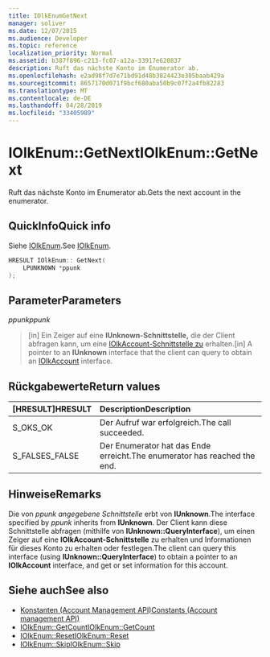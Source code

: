 ```yaml
---
title: IOlkEnumGetNext
manager: soliver
ms.date: 12/07/2015
ms.audience: Developer
ms.topic: reference
localization_priority: Normal
ms.assetid: b387f896-c213-fc07-a12a-33917e620837
description: Ruft das nächste Konto im Enumerator ab.
ms.openlocfilehash: e2ad98f7d7e71bd91d48b3824423e305baab429a
ms.sourcegitcommit: 8657170d071f9bcf680aba50b9c07f2a4fb82283
ms.translationtype: MT
ms.contentlocale: de-DE
ms.lasthandoff: 04/28/2019
ms.locfileid: "33405989"
---
```

# <a name="iolkenumgetnext"></a><span data-ttu-id="9c61d-103">IOlkEnum::GetNext</span><span class="sxs-lookup"><span data-stu-id="9c61d-103">IOlkEnum::GetNext</span></span>

<span data-ttu-id="9c61d-104">Ruft das nächste Konto im Enumerator ab.</span><span class="sxs-lookup"><span data-stu-id="9c61d-104">Gets the next account in the enumerator.</span></span>
  
## <a name="quick-info"></a><span data-ttu-id="9c61d-105">QuickInfo</span><span class="sxs-lookup"><span data-stu-id="9c61d-105">Quick info</span></span>

<span data-ttu-id="9c61d-106">Siehe [IOlkEnum](iolkenum.md).</span><span class="sxs-lookup"><span data-stu-id="9c61d-106">See [IOlkEnum](iolkenum.md).</span></span>
  
```cpp
HRESULT IOlkEnum:: GetNext( 
    LPUNKNOWN *ppunk 
);

```

## <a name="parameters"></a><span data-ttu-id="9c61d-107">Parameter</span><span class="sxs-lookup"><span data-stu-id="9c61d-107">Parameters</span></span>

<span data-ttu-id="9c61d-108">_ppunk_</span><span class="sxs-lookup"><span data-stu-id="9c61d-108">_ppunk_</span></span>
  
> <span data-ttu-id="9c61d-109">[in] Ein Zeiger auf eine **IUnknown-Schnittstelle,** die der Client abfragen kann, um eine [IOlkAccount-Schnittstelle zu](iolkaccount.md) erhalten.</span><span class="sxs-lookup"><span data-stu-id="9c61d-109">[in] A pointer to an **IUnknown** interface that the client can query to obtain an [IOlkAccount](iolkaccount.md) interface.</span></span> 
    
## <a name="return-values"></a><span data-ttu-id="9c61d-110">Rückgabewerte</span><span class="sxs-lookup"><span data-stu-id="9c61d-110">Return values</span></span>

|<span data-ttu-id="9c61d-111">**[HRESULT]**</span><span class="sxs-lookup"><span data-stu-id="9c61d-111">**HRESULT**</span></span>|<span data-ttu-id="9c61d-112">**Description**</span><span class="sxs-lookup"><span data-stu-id="9c61d-112">**Description**</span></span>|
|:-----|:-----|
|<span data-ttu-id="9c61d-113">S_OK</span><span class="sxs-lookup"><span data-stu-id="9c61d-113">S_OK</span></span>  <br/> |<span data-ttu-id="9c61d-114">Der Aufruf war erfolgreich.</span><span class="sxs-lookup"><span data-stu-id="9c61d-114">The call succeeded.</span></span>  <br/> |
|<span data-ttu-id="9c61d-115">S_FALSE</span><span class="sxs-lookup"><span data-stu-id="9c61d-115">S_FALSE</span></span>  <br/> |<span data-ttu-id="9c61d-116">Der Enumerator hat das Ende erreicht.</span><span class="sxs-lookup"><span data-stu-id="9c61d-116">The enumerator has reached the end.</span></span>  <br/> |
   
## <a name="remarks"></a><span data-ttu-id="9c61d-117">Hinweise</span><span class="sxs-lookup"><span data-stu-id="9c61d-117">Remarks</span></span>

<span data-ttu-id="9c61d-118">Die von  *ppunk angegebene Schnittstelle*  erbt von **IUnknown**.</span><span class="sxs-lookup"><span data-stu-id="9c61d-118">The interface specified by  *ppunk*  inherits from **IUnknown**.</span></span> <span data-ttu-id="9c61d-119">Der Client kann diese Schnittstelle abfragen (mithilfe von **IUnknown::QueryInterface**), um einen Zeiger auf eine **IOlkAccount-Schnittstelle** zu erhalten und Informationen für dieses Konto zu erhalten oder festlegen.</span><span class="sxs-lookup"><span data-stu-id="9c61d-119">The client can query this interface (using **IUnknown::QueryInterface**) to obtain a pointer to an **IOlkAccount** interface, and get or set information for this account.</span></span> 
  
## <a name="see-also"></a><span data-ttu-id="9c61d-120">Siehe auch</span><span class="sxs-lookup"><span data-stu-id="9c61d-120">See also</span></span>

- [<span data-ttu-id="9c61d-121">Konstanten (Account Management API)</span><span class="sxs-lookup"><span data-stu-id="9c61d-121">Constants (Account management API)</span></span>](constants-account-management-api.md) 
- [<span data-ttu-id="9c61d-122">IOlkEnum::GetCount</span><span class="sxs-lookup"><span data-stu-id="9c61d-122">IOlkEnum::GetCount</span></span>](iolkenum-getcount.md)  
- [<span data-ttu-id="9c61d-123">IOlkEnum::Reset</span><span class="sxs-lookup"><span data-stu-id="9c61d-123">IOlkEnum::Reset</span></span>](iolkenum-reset.md) 
- [<span data-ttu-id="9c61d-124">IOlkEnum::Skip</span><span class="sxs-lookup"><span data-stu-id="9c61d-124">IOlkEnum::Skip</span></span>](iolkenum-skip.md)

